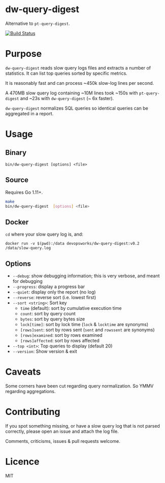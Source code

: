 # dw-query-digest

Alternative to `pt-query-digest`.

[![Build Status](https://travis-ci.org/devops-works/dw-query-digest.svg?branch=master)](https://travis-ci.org/devops-works/dw-query-digest)

# Purpose

`dw-query-digest` reads slow query logs files and extracts a number of
statistics. It can list top queries sorted by specific metrics.

It is reasonably fast and can process ~450k slow-log lines per second.

A 470MB slow query log containing ~10M lines took ~150s with `pt-query-digest`
and ~23s with `dw-query-digest` (~ 6x faster).

`dw-query-digest` normalizes SQL queries so identical queries can be aggregated
in a report.

# Usage

## Binary

`bin/dw-query-digest [options] <file>`

## Source

Requires Go 1.11+.

```bash
make
bin/dw-query-digest  [options] <file>
```

## Docker

`cd` where your slow query log is, and:

`docker run -v $(pwd):/data devopsworks/dw-query-digest:v0.2 /data/slow-query.log`

## Options

- `--debug`: show debugging information; this is very verbose, and meant for debugging
- `--progress`: display a progress bar
- `--quiet`: display only the report (no log)
- `--reverse`: reverse sort (i.e. lowest first)
- `--sort <string>`: Sort key
  - `time` (default): sort by cumulative execution time
  - `count`: sort by query count
  - `bytes`: sort by query bytes size
  - `lock[time]`: sort by lock time (`lock` & `locktime` are synonyms)
  - `[rows]sent`: sort by rows sent (`sent` and `rowssent` are synonyms)
  - `[rows]examined`: sort by rows examined
  - `[rows]affected`: sort by rows affected
- `--top <int>`: Top queries to display (default 20)
- `--version`: Show version & exit

# Caveats

Some corners have been cut regarding query normalization. So YMMV regarding
aggregations.

# Contributing

If you spot something missing, or have a slow query log that is not parsed
correctly, please open an issue and attach the log file.

Comments, criticisms, issues & pull requests welcome.

# Licence

MIT